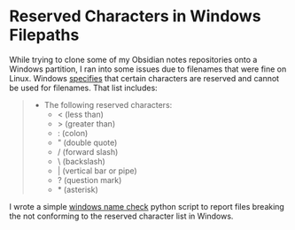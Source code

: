 # Reserved Characters in Windows Filepaths

While trying to clone some of my Obsidian notes repositories onto a Windows partition, I ran into some issues due to filenames that were fine on Linux. Windows [specifies](https://learn.microsoft.com/en-us/windows/win32/fileio/naming-a-file) that certain characters are reserved and cannot be used for filenames. That list includes: 


> - The following reserved characters:
>   - < (less than)
>   - \> (greater than)
>   - : (colon)
>   - " (double quote)
>   - / (forward slash)
>   - \ (backslash)
>   - | (vertical bar or pipe)
>   - ? (question mark)
>   - \* (asterisk)

I wrote a simple [windows name check](../example_programs/python/windows_name_check.py) python script to report files breaking the not conforming to the reserved character list in Windows.
